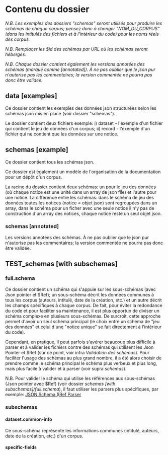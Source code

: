 # Contenu du dossier

*N.B. Les exemples des dossiers "schemas" seront utilisés pour produire les schémas de chaque corpus; pensez donc à changer "NOM_DU_CORPUS" (dans les intitulés des fichiers et à l'intérieur du code) pour les noms réels des corpus.*

*N.B. Remplacer les $id des schémas par URL où les schémas seront hébergés.*

*N.B. Chaque dossier contient également les versions annotées des schémas (marqué comme [annotated]). À ne pas oublier que le json pur n'autorise pas les commentaires; la version commentée ne pourra pas donc être validée.*


## data [examples]

Ce dossier contient les exemples des données json structurées selon les schémas json mis en place (voir dossier "schemas").

Le dossier contient deux fichiers exemple: i) dataset - l'exemple d'un fichier qui contient le jeu de données d'un corpus; ii) record - l'exemple d'un fichier qui ne contient que les données sur une notice.

## schemas [example]

Ce dossier contient tous les schémas json.

Ce dossier est également un modèle de l'organisation de la documentation pour un dépôt d'un corpus.

La racine du dossier contient deux schémas: un pour le jeu des données (où chaque notice est une unité dans un array de json file) et l'autre pour une notice. La différence entre les schémas: dans le schéma de jeu des données toutes les notices (notice = objet json) sont regroupées dans un array, dans le schéma pour un ficher avec une seule notice il n'y pas de construction d'un array des notices, chaque notice reste un seul objet json.

### schemas [annotated]

Les versions annotées des schémas. À ne pas oublier que le json pur n'autorise pas les commentaires; la version commentée ne pourra pas donc être validée.


## TEST_schemas [with subschemas]

### full.schema

Ce dossier contient un schéma qui s'appuie sur les sous-schémas (avec Json pointer et $Ref); un sous-schéma décrit les données communes à tous les corpus (auteurs, intitulé, date de la création, etc.) et un autre décrit les champs spécifiques à chaque corpus. De fait, pour éviter la redondance du code et pour faciliter sa maintenance, il est plus opportun de diviser un schéma complexe en plusieurs sous-schémas. De surcroît, cette approche permet d'avoir un seul schéma principal (le choix entre un schéma de "jeu des données" et celui d'une "notice unique" se fait directement à l'intérieur du code).

Cependant, en pratique, il peut parfois s'avérer beaucoup plus difficile à parser et à valider les fichiers contre des schémas qui utilisent les Json Pointer et $Ref (sur ce point, voir infra *Validation des schémas*). Pour faciliter l'usage des schémas au plus grand nombre, il a été alors choisir de prendre comme le schéma principal le schéma plus verbeux et plus long, mais plus facile à valider et à parser (voir supra *schemas*).

N.B. Pour valider le schéma qui utilise les références aux sous-schémas (Json pointer avec $Ref) (voir dossier *schemas [with subschemas]/full.schema*), il faut utiliser les parsers plus spécifiques, par exemple: [JSON Schema $Ref Parser](https://github.com/APIDevTools/json-schema-ref-parser)

### subschemas

#### dataset.common-info

Ce sous-schéma représente les informations communes (intitulé, auteurs, date de la création, etc.) d'un corpus.

#### specific-fields

